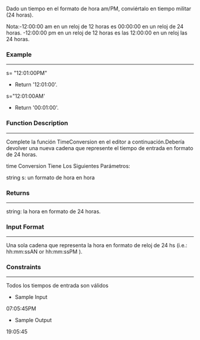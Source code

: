 Dado un tiempo en el formato de hora am/PM, conviértalo en tiempo militar (24 horas).

Nota:-12:00:00 am en un reloj de 12 horas es 00:00:00 en un reloj de 24 horas.
-12:00:00 pm en un reloj de 12 horas es las 12:00:00 en un reloj las 24 horas.

### Example

---

s= "12:01:00PM"

- Return '12:01:00'.

s="12:01:00AM'

- Return '00:01:00'.

### Function Description

---

Complete la función TimeConversion en el editor a continuación.Debería devolver una nueva cadena que represente el tiempo de entrada en formato de 24 horas.

time Conversion Tiene Los Siguientes Parámetros:

string s: un formato de hora en hora

### Returns

---

string: la hora en formato de 24 horas.

### Input Format

---

Una sola cadena que representa la hora en formato de reloj de 24 hs
(i.e.: hh:mm:ssAN or hh:mm:ssPM ).

### Constraints

---

Todos los tiempos de entrada son válidos

- Sample Input

07:05:45PM

- Sample Output

19:05:45
